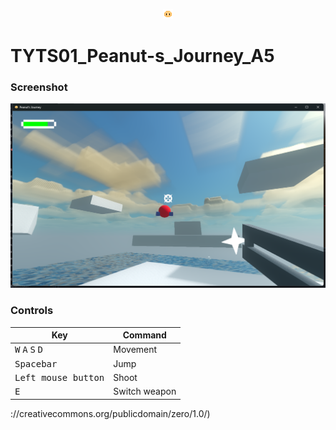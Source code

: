 <p align="center"><img src="project/icon_x16.png"/></p>

# TYTS01_Peanut-s_Journey_A5

### Screenshot

<p align="center"><img src="screenshot.png"/></p>

### Controls

| Key | Command |
| --- | --- |
| <kbd>W</kbd> <kbd>A</kbd> <kbd>S</kbd> <kbd>D</kbd> | Movement |
| <kbd>Spacebar</kbd> | Jump |
| <kbd>Left mouse button</kbd> | Shoot |
| <kbd>E</kbd> | Switch weapon |
://creativecommons.org/publicdomain/zero/1.0/)
